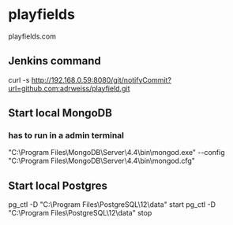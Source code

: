# playfields

playfields.com

## Jenkins command
curl -s http://192.168.0.59:8080/git/notifyCommit?url=github.com:adrweiss/playfield.git


## Start local MongoDB 
### has to run in a admin terminal
"C:\Program Files\MongoDB\Server\4.4\bin\mongod.exe" --config "C:\Program Files\MongoDB\Server\4.4\bin\mongod.cfg"

## Start local Postgres
pg_ctl -D "C:\Program Files\PostgreSQL\12\data" start
pg_ctl -D "C:\Program Files\PostgreSQL\12\data" stop
